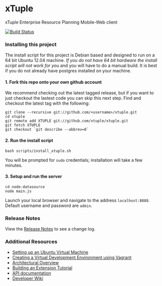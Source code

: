 xTuple
======

xTuple Enterprise Resource Planning Mobile-Web client

[![Build Status](https://travis-ci.org/xtuple/xtuple.png)](https://travis-ci.org/xtuple/xtuple)

### Installing this project

The install script for this project is Debian based and designed to run on a 64 bit Ubuntu 12.04 machine. *If you do not have 64 bit hardware the install script will not work for you* and you will have to do a manual build. It is best if you do not already have postgres installed on your machine.

#### 1. Fork this repo onto your own github account
We recommend checking out the latest tagged release, but if you want to just
checkout the lastest code you can skip this next step. Find and checkout the
latest tag with the following:

    git clone --recursive git://github.com/<username>/xtuple.git
    cd xtuple
    git remote add XTUPLE git://github.com/xtuple/xtuple.git
    git fetch XTUPLE
    git checkout `git describe --abbrev=0`

#### 2. Run the install script

    bash scripts/install_xtuple.sh

You will be prompted for `sudo` credentials; installation will take a few
minutes.

#### 3. Setup and run the server

    cd node-datasource
    node main.js

Launch your local browser and navigate to the address `localhost:8888`. Default username and password are `admin`.

### Release Notes

View the [Release Notes](RELEASE.md) to see a change log.

### Additional Resources

  * [Setting up an Ubuntu Virtual Machine](https://github.com/xtuple/xtuple/wiki/Setting-up-an-Ubuntu-Virtual-Machine)
  * [Creating a Virtual Development Environment using Vagrant](https://github.com/xtuple/xtuple-vagrant/blob/master/README.md)
  * [Architectural Overview](https://github.com/xtuple/xtuple/wiki/Overview)
  * [Building an Extension Tutorial](https://github.com/xtuple/xtuple-extensions/blob/master/docs/TUTORIAL.md)
  * [API documentation](http://xtuple.com/jsdoc)
  * [Developer Wiki](https://github.com/xtuple/xtuple/wiki)
